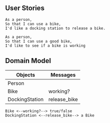 ## User Stories

```
As a person,
So that I can use a bike,
I'd like a docking station to release a bike.
```

```
As a person,
So that I can use a good bike,
I'd like to see if a bike is working
```

## Domain Model

Objects | Messages
--------|---------
Person |
Bike | working?
DockingStation | release_bike

```
Bike <--working?--> true/false
DockingStation <--release_bike--> a Bike
```
